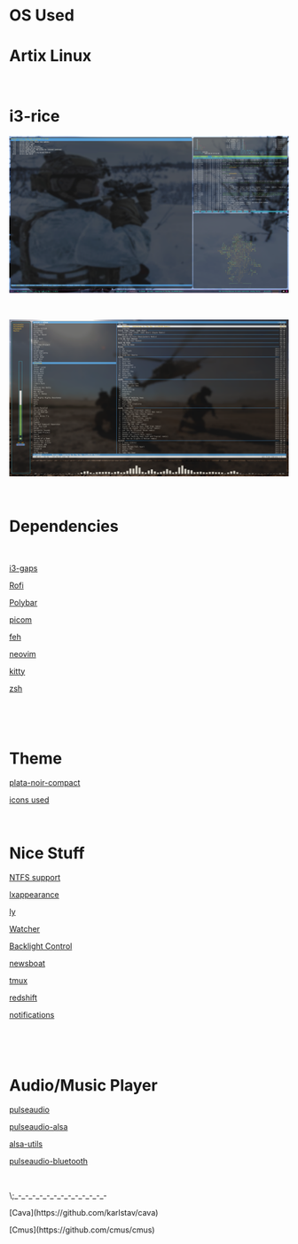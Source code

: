 # OS Used
# Artix Linux

<p>&nbsp;</p> 
    <p></p>

# i3-rice
<p align="center">
  <img src="https://github.com/SometimesSquishy/i3installscript/blob/main/Screenshots/2022-04-23_21-24_1.png">
</p>

<p>&nbsp;</p> 
    <p></p>
    
<p align="center">
  <img src="https://github.com/SometimesSquishy/i3installscript/blob/main/Screenshots/2022-04-23_21-24.png">
</p>

<p>&nbsp;</p> 
    <p></p>
    
# Dependencies

<p>&nbsp;</p> 
    <p></p>
    
[i3-gaps](https://github.com/Airblader/i3)   <p></p>
[Rofi](https://github.com/davatorium/rofi)   <p></p>
[Polybar](https://github.com/polybar/polybar)   <p></p>
[picom](https://github.com/yshui/picom)   <p></p>
[feh](https://github.com/derf/feh)   <p></p> 
[neovim](https://github.com/neovim/neovim)   <p></p>
[kitty](https://sw.kovidgoyal.net/kitty/)   <p></p>
[zsh](https://wiki.archlinux.org/title/Zsh#Installation)   <p></p>

<p>&nbsp;</p> 
    <p></p>
<p>&nbsp;</p> 
    <p></p>

# Theme
[plata-noir-compact](https://aur.archlinux.org/packages/plata-theme)   <p></p>
[icons used](https://github.com/snwh/faba-icon-theme)   <p></p>
 
<p>&nbsp;</p> 
    <p></p>
    
# Nice Stuff
[NTFS support](https://wiki.archlinux.org/title/NTFS-3G)   <p></p>
[lxappearance](https://archlinux.org/packages/community/x86_64/lxappearance-gtk3/)   <p></p>
[ly](https://github.com/fairyglade/ly)   <p></p>
[Watcher](https://github.com/Waishnav/Watcher)   <p></p>
[Backlight Control](https://aur.archlinux.org/packages/backlight_control)   <p></p>
[newsboat](https://wiki.archlinux.org/title/Newsboat)   <p></p>
[tmux](https://github.com/tmux/tmux)  <p></p>
[redshift](https://github.com/jonls/redshift)   <p></p>
[notifications](https://github.com/dunst-project/dunst)   <p></p>
<p>&nbsp;</p> 
    <p></p>
<p>&nbsp;</p> 
    <p></p>

# Audio/Music Player
[pulseaudio](https://archlinux.org/packages/?name=pulseaudio)   <p></p>
[pulseaudio-alsa](https://archlinux.org/packages/?name=pulseaudio-alsa)   <p></p>
[alsa-utils](https://archlinux.org/packages/?name=alsa-utils)   <p></p>
[pulseaudio-bluetooth](https://archlinux.org/packages/extra/x86_64/pulseaudio-bluetooth/)   <p></p>

<p>&nbsp;</p> 
    <p></p>
\;_-_-_-_-_-_-_-_-_-_-_-_-_- <p></p>
[Cava](https://github.com/karlstav/cava)   <p></p>
[Cmus](https://github.com/cmus/cmus)   <p></p>
